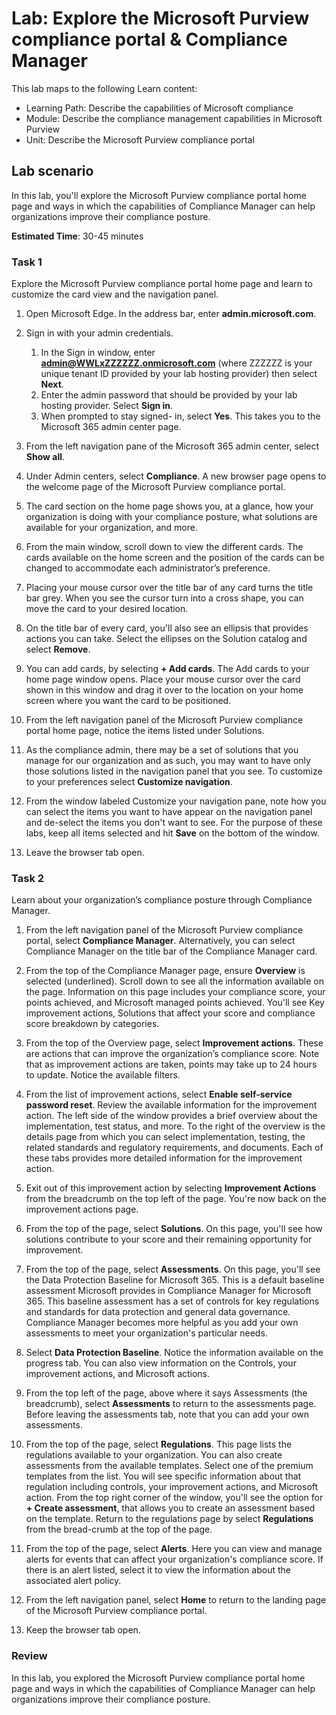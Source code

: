 <!---
---
Lab:
    Title: 'Explore the Microsoft Purview compliance portal & Compliance Manager'
    Learning Path/Module/Unit: 'Learning Path: Describe the capabilities of Microsoft compliance; Module 2: Describe the compliance management capabilities in Microsoft Purview; Unit 2: Describe the Microsoft Purview compliance portal'
---
--->

# Lab: Explore the Microsoft Purview compliance portal & Compliance Manager

This lab maps to the following Learn content:

- Learning Path: Describe the capabilities of Microsoft compliance
- Module: Describe the compliance management capabilities in Microsoft Purview
- Unit: Describe the Microsoft Purview compliance portal

## Lab scenario

In this lab, you'll explore the Microsoft Purview compliance portal home page and ways in which the capabilities of Compliance Manager can help organizations improve their compliance posture.

**Estimated Time**: 30-45 minutes

### Task 1

Explore the Microsoft Purview compliance portal home page and learn to customize the card view and the navigation panel.

1. Open Microsoft Edge. In the address bar, enter **admin.microsoft.com**.
1. Sign in with your admin credentials.
    1. In the Sign in window, enter **admin@WWLxZZZZZZ.onmicrosoft.com** (where ZZZZZZ is your unique tenant ID provided by your lab hosting provider) then select **Next**.
    1. Enter the admin password that should be provided by your lab hosting provider. Select **Sign in**.
    1. When prompted to stay signed- in, select **Yes**. This takes you to the Microsoft 365 admin center page.

1. From the left navigation pane of the Microsoft 365 admin center, select **Show all**.

1. Under Admin centers, select **Compliance**.  A new browser page opens to the welcome page of the Microsoft Purview compliance portal.  

1. The card section on the home page shows you, at a glance, how your organization is doing with your compliance posture, what solutions are available for your organization, and more.

1. From the main window, scroll down to view the different cards. The cards available on the home screen and the position of the cards can be changed to accommodate each administrator’s preference.  

1. Placing your mouse cursor over the title bar of any card turns the title bar grey.  When you see the cursor turn into a cross shape, you can move the card to your desired location.

1. On the title bar of every card, you'll also see an ellipsis that provides actions you can take.  Select the ellipses on the Solution catalog and select **Remove**.

1. You can add cards, by selecting **+ Add cards**.  The Add cards to your home page window opens.  Place your mouse cursor over the card shown in this window and drag it over to the location on your home screen where you want the card to be positioned.

1. From the left navigation panel of the Microsoft Purview compliance portal home page, notice the items listed under Solutions.  

1. As the compliance admin, there may be a set of solutions that you manage for our organization and as such, you may want to have only those solutions listed in the navigation panel that you see. To customize to your preferences select **Customize navigation**.  

1. From the window labeled Customize your navigation pane, note how you can select the items you want to have appear on the navigation panel and de-select the items you don't want to see. For the purpose of these labs, keep all items selected and hit **Save** on the bottom of the window.  

1. Leave the browser tab open.

### Task 2

Learn about your organization’s compliance posture through Compliance Manager.

1. From the left navigation panel of the Microsoft Purview compliance portal, select **Compliance Manager**.  Alternatively, you can select Compliance Manager on the title bar of the Compliance Manager card.

1. From the top of the Compliance Manager page, ensure **Overview** is selected (underlined). Scroll down to see all the information available on the page.  Information on this page includes your compliance score, your points achieved, and Microsoft managed points achieved.   You'll see Key improvement actions, Solutions that affect your score and compliance score breakdown by categories.

1. From the top of the Overview page, select **Improvement actions**.  These are actions that can improve the organization’s compliance score. Note that as improvement actions are taken, points may take up to 24 hours to update.  Notice the available filters.

1. From the list of improvement actions, select **Enable self-service password reset**.  Review the available information for the improvement action.  The left side of the window provides a brief overview about the implementation, test status, and more. To the right of the overview is the details page from which you can select implementation, testing, the related standards and regulatory requirements, and documents. Each of these tabs provides more detailed information for the improvement action.

1. Exit out of this improvement action by selecting **Improvement Actions** from the breadcrumb on the top left of the page.  You're now back on the improvement actions page.

1. From the top of the page, select **Solutions**. On this page, you'll see how solutions contribute to your score and their remaining opportunity for improvement.

1. From the top of the page, select **Assessments**. On this page, you'll see the Data Protection Baseline for Microsoft 365.  This is a default baseline assessment Microsoft provides in Compliance Manager for Microsoft 365.  This baseline assessment has a set of controls for key regulations and standards for data protection and general data governance. Compliance Manager becomes more helpful as you add your own assessments to meet your organization's particular needs.

1. Select **Data Protection Baseline**.  Notice the information available on the progress tab.  You can also view information on the Controls, your improvement actions, and Microsoft actions.  

1. From the top left of the page, above where it says Assessments (the breadcrumb), select **Assessments** to return to the assessments page.  Before leaving the assessments tab, note that you can add your own assessments.

1. From the top of the page, select **Regulations**.  This page lists the regulations available to your organization. You can also create assessments from the available templates.  Select one of the premium templates from the list.  You will see specific information about that regulation including controls,  your improvement actions, and Microsoft action.  From the top right corner of the window, you'll see the option for **+ Create assessment**, that allows you to create an assessment based on the template.  Return to the regulations page by select **Regulations** from the bread-crumb at the top of the page.

1. From the top of the page, select **Alerts**.   Here you can view and manage alerts for events that can affect your organization's compliance score.  If there is an alert listed, select it to view the information about the associated alert policy.

1. From the left navigation panel, select **Home** to return to the landing page of the Microsoft Purview compliance portal.

1. Keep the browser tab open.

### Review

In this lab, you explored the Microsoft Purview compliance portal home page and ways in which the capabilities of Compliance Manager can help organizations improve their compliance posture.
